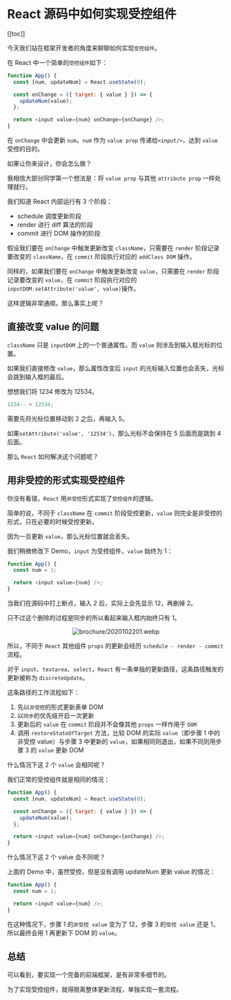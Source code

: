 # React 源码中如何实现受控组件

[[toc]]

今天我们站在框架开发者的角度来聊聊如何实现`受控组件`。

在 React 中一个简单的`受控组件`如下：

```js
function App() {
  const [num, updateNum] = React.useState(0);

  const onChange = ({ target: { value } }) => {
    updateNum(value);
  };

  return <input value={num} onChange={onChange} />;
}
```

在 `onChange` 中会更新 `num`，`num` 作为 `value prop` 传递给`<input/>`，达到 `value` 受控的目的。

如果让你来设计，你会怎么做？

我相信大部分同学第一个想法是：将 `value prop` 与其他 `attribute prop` 一样处理就行。

我们知道 React 内部运行有 3 个阶段：

- schedule 调度更新阶段
- render 进行 diff 算法的阶段
- commit 进行 DOM 操作的阶段

假设我们要在 `onChange` 中触发更新改变 `className`，只需要在 `render` 阶段记录要改变的 `className`，在 `commit` 阶段执行对应的 `addClass DOM` 操作。

同样的，如果我们要在 `onChange` 中触发更新改变 `value`，只需要在 `render` 阶段记录要改变的 `value`，在 `commit` 阶段执行对应的 `inputDOM.setAttribute('value', value)`操作。

这样逻辑非常通顺。那么事实上呢？

## 直接改变 value 的问题

`className` 只是 `inputDOM` 上的一个普通属性。而 `value` 则涉及到输入框光标的位置。

如果我们直接修改 `value`，那么属性改变后 `input` 的光标输入位置也会丢失，光标会跳到输入框的最后。

想想我们将 1234 修改为 12534。

```js
1234-- > 12534;
```

需要先将光标位置移动到 2 之后，再输入 5。

如果`setAttribute('value', '12534')`，那么光标不会保持在 5 后面而是跳到 4 后面。

那么 `React` 如何解决这个问题呢？

## 用非受控的形式实现受控组件

你没有看错，`React` 用`非受控`形式实现了`受控组件`的逻辑。

简单的说，不同于 `className` 在 `commit` 阶段受控更新，`value` 则完全是非受控的形式，只在必要的时候受控更新。

因为一旦更新 `value`，那么光标位置就会丢失。

我们稍微修改下 Demo，`input` 为受控组件，`value` 始终为 1：

```js
function App() {
  const num = 1;

  return <input value={num} />;
}
```

当我们在源码中打上断点，输入 2 后，实际上会先显示 12，再删掉 2。

只不过这个删除的过程是同步的所以看起来输入框内始终只有 1。

<div align="center"><img :src="$withBase('/images/brochure/2020102201.webp')" alt="brochure/2020102201.webp"></div>

所以，不同于 `React` 其他组件 `props` 的更新会经历 `schedule - render - commit` 流程。

对于 `input`、`textarea`、`select`，`React` 有一条单独的更新路径，这条路径触发的更新被称为 `discreteUpdate`。

这条路径的工作流程如下：

1. 先以`非受控`的形式更新表单 DOM
2. 以`同步`的优先级开启一次更新
3. 更新后的 `value` 在 `commit` 阶段并不会像其他 `props` 一样作用于 `DOM`
4. 调用 `restoreStateOfTarget` 方法，比较 DOM 的实际 `value`（即步骤 1 中的非受控 value）与步骤 3 中更新的 `value`，如果相同则退出，如果不同则用步骤 3 的 `value` 更新 DOM

什么情况下这 2 个 `value` 会相同呢？

我们正常的受控组件就是相同的情况：

```js
function App() {
  const [num, updateNum] = React.useState(0);

  const onChange = ({ target: { value } }) => {
    updateNum(value);
  };

  return <input value={num} onChange={onChange} />;
}
```

什么情况下这 2 个 value 会不同呢？

上面的 Demo 中，虽然受控，但是没有调用 updateNum 更新 value 的情况：

```js
function App() {
  const num = 1;

  return <input value={num} />;
}
```

在这种情况下，步骤 1 的`非受控 value` 变为了 12，步骤 3 的`受控 value` 还是 1，所以最终会用 1 再更新下 DOM 的 `value`。

## 总结

可以看到，要实现一个完备的前端框架，是有非常多细节的。

为了实现受控组件，就得脱离整体更新流程，单独实现一套流程。
